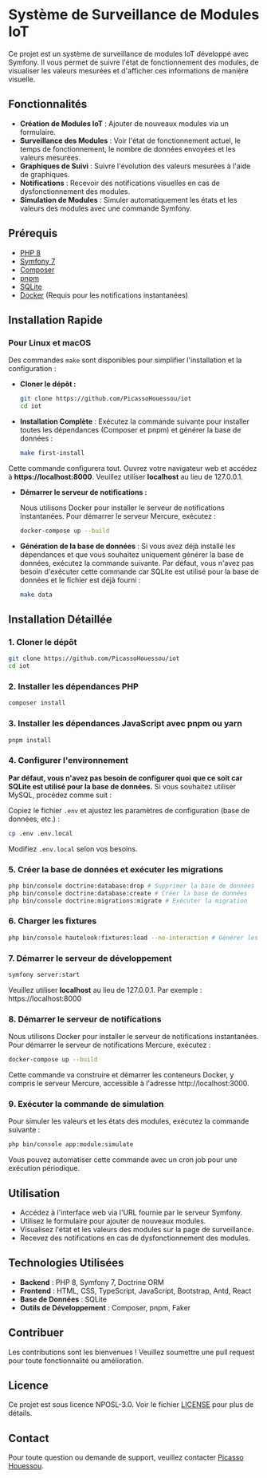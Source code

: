 # Système de Surveillance de Modules IoT

Ce projet est un système de surveillance de modules IoT développé avec Symfony. Il vous permet de suivre l'état de
fonctionnement des modules, de visualiser les valeurs mesurées et d'afficher ces informations de manière visuelle.

## Fonctionnalités

- **Création de Modules IoT** : Ajouter de nouveaux modules via un formulaire.
- **Surveillance des Modules** : Voir l'état de fonctionnement actuel, le temps de fonctionnement, le nombre de données
  envoyées et les valeurs mesurées.
- **Graphiques de Suivi** : Suivre l'évolution des valeurs mesurées à l'aide de graphiques.
- **Notifications** : Recevoir des notifications visuelles en cas de dysfonctionnement des modules.
- **Simulation de Modules** : Simuler automatiquement les états et les valeurs des modules avec une commande Symfony.

## Prérequis

- [PHP 8](https://www.php.net/)
- [Symfony 7](https://symfony.com/doc/current/setup.html)
- [Composer](https://getcomposer.org/)
- [pnpm](https://pnpm.io/fr/)
- [SQLite](https://www.sqlite.org/)
- [Docker](https://www.docker.com/) (Requis pour les notifications instantanées)

## Installation Rapide

### Pour Linux et macOS

Des commandes `make` sont disponibles pour simplifier l'installation et la configuration :

- **Cloner le dépôt :**
    ```bash
    git clone https://github.com/PicassoHouessou/iot
    cd iot
    ```

- **Installation Complète** : Exécutez la commande suivante pour installer toutes les dépendances (Composer et pnpm) et
  générer la base de données :

  ```bash
  make first-install
  ```

Cette commande configurera tout. Ouvrez votre navigateur web et accédez à **https://localhost:8000**. Veuillez utiliser
**localhost** au lieu de 127.0.0.1.

- **Démarrer le serveur de notifications :**

  Nous utilisons Docker pour installer le serveur de notifications instantanées. Pour démarrer le serveur Mercure,
  exécutez :
  ```bash
  docker-compose up --build
  ```

- **Génération de la base de données** : Si vous avez déjà installé les dépendances et que vous souhaitez uniquement
  générer la base de données, exécutez la commande suivante. Par défaut, vous n'avez pas besoin d'exécuter cette
  commande car SQLite est utilisé pour la base de données et le fichier est déjà fourni :

  ```bash
  make data
  ```

## Installation Détaillée

### 1. Cloner le dépôt

```bash
git clone https://github.com/PicassoHouessou/iot
cd iot
```

### 2. Installer les dépendances PHP

```bash
composer install
```

### 3. Installer les dépendances JavaScript avec pnpm ou yarn

```bash
pnpm install
```

### 4. Configurer l'environnement

**Par défaut, vous n'avez pas besoin de configurer quoi que ce soit car SQLite est utilisé pour la base de données.** Si
vous souhaitez utiliser MySQL, procédez comme suit :

Copiez le fichier `.env` et ajustez les paramètres de configuration (base de données, etc.) :

```bash
cp .env .env.local
```

Modifiez `.env.local` selon vos besoins.

### 5. Créer la base de données et exécuter les migrations

```bash
php bin/console doctrine:database:drop # Supprimer la base de données
php bin/console doctrine:database:create # Créer la base de données
php bin/console doctrine:migrations:migrate # Exécuter la migration
```

### 6. Charger les fixtures

```bash
php bin/console hautelook:fixtures:load --no-interaction # Générer les fixtures
```

### 7. Démarrer le serveur de développement

```bash
symfony server:start
```

Veuillez utiliser **localhost** au lieu de 127.0.0.1.
Par exemple : https://localhost:8000

### 8. Démarrer le serveur de notifications

Nous utilisons Docker pour installer le serveur de notifications instantanées. Pour démarrer le serveur de notifications
Mercure, exécutez :

```bash
docker-compose up --build
```

Cette commande va construire et démarrer les conteneurs Docker, y compris le serveur Mercure, accessible à
l'adresse http://localhost:3000.

### 9. Exécuter la commande de simulation

Pour simuler les valeurs et les états des modules, exécutez la commande suivante :

```bash
php bin/console app:module:simulate
```

Vous pouvez automatiser cette commande avec un cron job pour une exécution périodique.

## Utilisation

- Accédez à l'interface web via l'URL fournie par le serveur Symfony.
- Utilisez le formulaire pour ajouter de nouveaux modules.
- Visualisez l'état et les valeurs des modules sur la page de surveillance.
- Recevez des notifications en cas de dysfonctionnement des modules.

## Technologies Utilisées

- **Backend** : PHP 8, Symfony 7, Doctrine ORM
- **Frontend** : HTML, CSS, TypeScript, JavaScript, Bootstrap, Antd, React
- **Base de Données** : SQLite
- **Outils de Développement** : Composer, pnpm, Faker

## Contribuer

Les contributions sont les bienvenues ! Veuillez soumettre une pull request pour toute fonctionnalité ou amélioration.

## Licence

Ce projet est sous licence NPOSL-3.0. Voir le fichier [LICENSE](https://opensource.org/license/NPOSL-3.0) pour plus de
détails.

## Contact

Pour toute question ou demande de support, veuillez contacter [Picasso Houessou](mailto:houessoupicasso@yahoo.fr).
